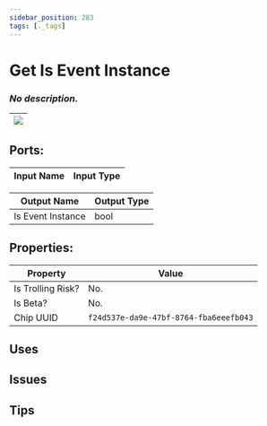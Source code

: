 ```yaml
---
sidebar_position: 283
tags: [._tags]
---
```


# Get Is Event Instance


### *No description.*

| ![](https://images-ext-2.discordapp.net/external/MPmIaQzlEPmgGWlgi-WxBBXt0Bjv_zWPkg1y1f_sy3s/https/www.recroomcircuits.com/image/circuit/absolute-value?width=206&height=108) |
|-----|

## Ports:

| Input Name | Input Type |
|-----------|-----------|

| Output Name | Output Type |
|-----------|-----------|
| Is Event Instance | bool |

## Properties:

| Property  | Value |
|-------------------|-----------|
| Is Trolling Risk? | No. |
| Is Beta? | No. |
| Chip UUID | `f24d537e-da9e-47bf-8764-fba6eeefb043` |

## Uses

## Issues

## Tips